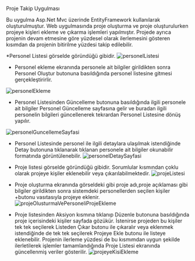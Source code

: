 Proje Takip Uygulması

Bu uygulma Asp.Net Mvc üzerinde EntityFramework kullanılarak oluşturulmuştur. Web uygulmasında proje oluşturma ve proje oluşturulurken projeye kişleri ekleme ve çıkarma işlemleri yapılmıştır. Projede ayrıca projenin devam etmesine göre yüzdesel olarak ilerlemesini gösteren 
kısımdan da projenin bitirilme yüzdesi takip edilebilir.

*Personel Listesi görselde göründüğü gibidir.
![personelListesi](https://github.com/user-attachments/assets/2b3c0dfb-f894-4c9e-abc8-7c3c7544e401)


* Personel ekleme ekranında personele ait bilgiler girildikten sonra Personel Oluştur butonuna basıldığında personel listesine gitmesi gerçekleştirirlir.

![personelEkleme](https://github.com/user-attachments/assets/c60ab123-9d9a-45fa-a681-ee587de9f0bc)

* Personel Listesinden Güncelleme butonuna basıldığında ilgili personele ait bilgiler Personel Güncelleme sayfasına gelir ve buradan ilgili personelin bilgileri güncellenerek tekrardan Personel Listesine dönüş yapılır.

![personelGuncellemeSayfasi](https://github.com/user-attachments/assets/9e4ac30a-c681-4f61-bbe7-545c345c9aab)

* Personel Listesinde personel ile ilgili detaylara ulaşılmak istendiğinde Detay butonuna tıklanarak tıklanan personele ait bilgiler okunabilir formatında görüntülenebilir.
![personelDetaySayfasi](https://github.com/user-attachments/assets/3097f8ba-2031-47e4-b33a-0fa858c68fe7)

* Proje listesi görselde göründüğü gibidir. Sorumlular kısmından çoklu olarak projeye kişiler eklenebilir veya çıkarılabilmektedir.
![projeListesi](https://github.com/user-attachments/assets/fe7d6eee-5f8e-49ab-98a0-ebf1395e287e)

* Proje oluşturma ekranında görseldeki gibi proje adı,proje açıklaması gibi bilgiler girildikten sonra sistemdeki personellerden seçilen kişiler +butonu vasıtasıyla projeye eklenir.
![projeOlusturmaVePersoneliProjeEkleme](https://github.com/user-attachments/assets/05f71578-40e7-460a-9f53-32b39985e81f)

* Proje listesinden Aksiyon kısmına tıklanıp Düzenle butonuna basıldığında proje içerisindeki kişiler sayfada gözükür. İstenirse projeden bu kişiler tek tek seçilerek Listeden Çıkar butonu ile çıkaralır veya eklenmek istendiğinde de tek tek seçilerek Projeye Ekle butonu
  ile listeye eklenebilir. Projenin ilerleme yüzdesi de bu kısmımdan uygun şekilde ilerletilerek işlemler tamamlandığında Proje Listesi ekranında güncellenmiş veriler gösterilir.
![projeyeKisiEkleme](https://github.com/user-attachments/assets/323fc4e9-ca17-486f-9c41-6d04ac5805ae)



